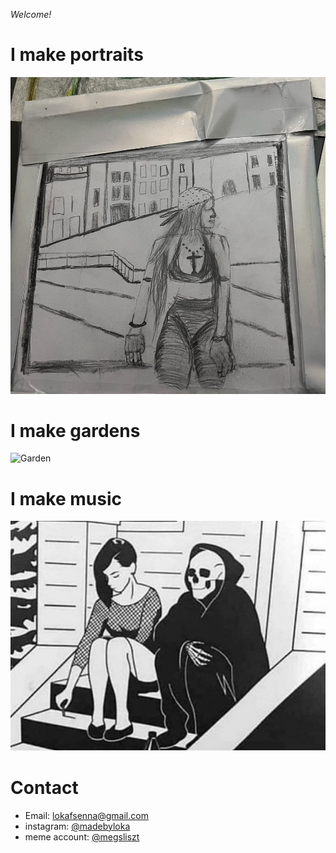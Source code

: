 _*Welcome!*_

# I make portraits 
![Portrait](portrait.png)

# I make gardens 
![Garden](garden.png)
 
# I make music
![Album](album.png)

# Contact
 - Email: lokafsenna@gmail.com
 - instagram: [@madebyloka](https://www.instagram.com/madebyloka/)
 - meme account: [@megsliszt](https://www.instagram.com/megsliszt)
